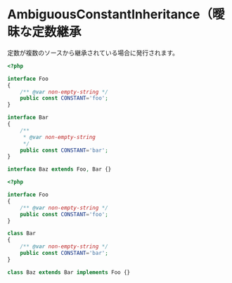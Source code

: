 # AmbiguousConstantInheritance（曖昧な定数継承

定数が複数のソースから継承されている場合に発行されます。

```php
<?php

interface Foo
{
    /** @var non-empty-string */
    public const CONSTANT='foo';
}

interface Bar
{
    /**
     * @var non-empty-string
     */
    public const CONSTANT='bar';
}

interface Baz extends Foo, Bar {}
```

```php
<?php

interface Foo
{
    /** @var non-empty-string */
    public const CONSTANT='foo';
}

class Bar
{
    /** @var non-empty-string */
    public const CONSTANT='bar';
}

class Baz extends Bar implements Foo {}
```
